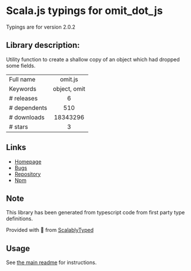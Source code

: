 
# Scala.js typings for omit_dot_js

Typings are for version 2.0.2

## Library description:
Utility function to create a shallow copy of an object which had dropped some fields.

|                    |                 |
| ------------------ | :-------------: |
| Full name          | omit.js |
| Keywords           | object, omit |
| # releases         | 6 |
| # dependents       | 510 |
| # downloads        | 18343296 |
| # stars            | 3 |

## Links
- [Homepage](https://github.com/benjycui/omit.js#readme)
- [Bugs](https://github.com/benjycui/omit.js/issues)
- [Repository](https://github.com/benjycui/omit.js)
- [Npm](https://www.npmjs.com/package/omit.js)
    


## Note
This library has been generated from typescript code from first party type definitions.

Provided with :purple_heart: from [ScalablyTyped](https://github.com/oyvindberg/ScalablyTyped)

## Usage
See [the main readme](../../readme.md) for instructions.


